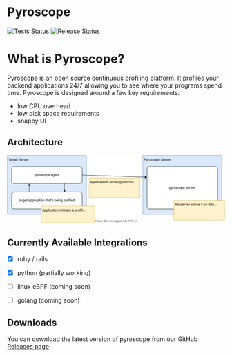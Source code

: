 # Pyroscope

[![Tests Status](https://github.com/pyroscope-io/pyroscope/workflows/Tests/badge.svg)](https://github.com/pyroscope-io/pyroscope/actions)
[![Release Status](https://github.com/pyroscope-io/pyroscope/workflows/Release/badge.svg)](https://github.com/pyroscope-io/pyroscope/actions)


# What is Pyroscope?

Pyroscope is an open source continuous profiling platform. It profiles your backend applications 24/7 allowing you to see where your programs spend time. Pyroscope is designed around a few key requirements:
* low CPU overhead
* low disk space requirements
* snappy UI


## Architecture

![Architecture Diagram](.github/markdown-images/architecture.svg)

## Currently Available Integrations

* [x] ruby / rails
* [x] python (partially working)
* [ ] linux eBPF (coming soon)
* [ ] golang (coming soon)


## Downloads

You can download the latest version of pyroscope from our GitHub [Releases page](https://github.com/pyroscope-io/pyroscope/releases/latest).

[//]: contributor-faces
